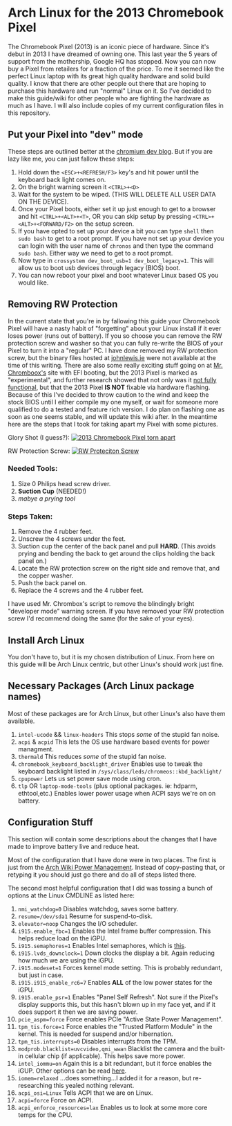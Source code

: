 # Arch Linux for the 2013 Chromebook Pixel
The Chromebook Pixel (2013) is an iconic piece of hardware. Since it's debut in 2013 I have dreamed of owning one. This last year the 5 years of support from the mothership, Google HQ has stopped. Now you can now buy a Pixel from retailers for a fraction of the price. To me it seemed like the perfect Linux laptop with its great high quality hardware and solid build quality. I know that there are other people out there that are hoping to purchase this hardware and run "normal" Linux on it. So I've decided to make this guide/wiki for other people who are fighting the hardware as much as I have. I will also include copies of my current configuration files in this repository.

## Put your Pixel into "dev" mode
These steps are outlined better at the [chromium dev blog](https://www.chromium.org/chromium-os/developer-information-for-chrome-os-devices/chromebook-pixel). But if you are lazy like me, you can just fallow these steps:
1. Hold down the `<ESC>+<REFRESH/F3>` key's and hit power until the keyboard back light comes on.
2. On the bright warning screen it `<CTRL>+<D>`
3. Wait for the system to be wiped. (THIS WILL DELETE ALL USER DATA ON THE DEVICE).
4. Once your Pixel boots, either set it up just enough to get to a browser and hit `<CTRL>+<ALT>+<T>`, OR you can skip setup by pressing `<CTRL>+<ALT>+<FORWARD/F2>` on the setup screen.
5. If you have opted to set up your device a bit you can type `shell` then `sudo bash` to get to a root prompt. If you have not set up your device you can login with the user name of `chronos` and then type the command `sudo bash`. Either way we need to get to a root prompt.
6. Now type in `crossystem dev_boot_usb=1 dev_boot_legacy=1`. This will allow us to boot usb devices through legacy (BIOS) boot.
7. You can now reboot your pixel and boot whatever Linux based OS you would like.

## Removing RW Protection

In the current state that you're in by fallowing this guide your Chromebook Pixel will have a nasty habit of "forgetting" about your Linux install if it ever loses power (runs out of battery). If you so choose you can remove the RW protection screw and washer so that you can fully re-write the BIOS of your Pixel to turn it into a "regular" PC. I have done removed my RW protection screw, but the binary files hosted at [johnlewis.ie](https://johnlewis.ie/Chromebook-ROMs/) were not available at the time of this writing. There are also some really exciting stuff going on at [Mr. Chromboox's](https://mrchromebox.tech/#home) site with EFI booting, but the 2013 Pixel is marked as "experimental", and further research showed that not only was it [not fully functional](https://www.reddit.com/r/chromeos/comments/5rx4pk/flashing_the_bios_of_the_chromebook_pixel/), but that the 2013 Pixel **IS NOT** fixable via hardware flashing. Because of this I've decided to throw caution to the wind and keep the stock BIOS until I either compile my one myself, or wait for someone more qualified to do a tested and feature rich version. I do plan on flashing one as soon as one seems stable, and will update this wiki after. In the meantime here are the steps that I took for taking apart my Pixel with some pictures.

Glory Shot (I guess?):
<a href="http://imgur.com/yMDpRAl"><img src="http://i.imgur.com/yMDpRAl.jpg" title="2013 Chromebook Pixel torn apart" /></a>

RW Protection Screw:
<a href="http://imgur.com/s6AzHyM"><img src="http://i.imgur.com/s6AzHyM.jpg" title="RW Proteciton Screw" /></a>

### Needed Tools:
1. Size 0 Philips head screw driver.
2. **Suction Cup** (NEEDED!)
3. *mabye a prying tool*

### Steps Taken:
1. Remove the 4 rubber feet.
2. Unscrew the 4 screws under the feet.
3. Suction cup the center of the back panel and pull **HARD**. (This avoids prying and bending the back to get around the clips holding the back panel on.)
4. Locate the RW protection screw on the right side and remove that, and the copper washer.
5. Push the back panel on.
6. Replace the 4 screws and the 4 rubber feet.

I have used Mr. Chrombox's script to remove the blindingly bright "developer mode" warning screen. If you have removed your RW protection screw I'd recommend doing the same (for the sake of your eyes).

## Install Arch Linux
You don't have to, but it is my chosen distribution of Linux.
From here on this guide will be Arch Linux centric, but other Linux's should work just fine.

## Necessary Packages (Arch Linux package names)
Most of these packages are for Arch Linux, but other Linux's also have them available.
1. `intel-ucode` && `linux-headers` This stops *some* of the stupid fan noise.
2. `acpi` & `acpid` This lets the OS use hardware based events for power managment.
3. `thermald` This reduces *some* of the stupid fan noise.
4. `chromebook_keyboard_backlight_driver` Enables use to tweak the keyboard backlight listed in `/sys/class/leds/chromeos::kbd_backlight/`
5. `cpupower` Lets us set power save mode using cron.
6. `tlp` OR `laptop-mode-tools` (plus optional packages. ie: hdparm, ethtool,etc.) Enables lower power usage when ACPI says we're on on battery.

## Configuration Stuff
This section will contain some descriptions about the changes that I have made to improve battery live and reduce heat.

Most of the configuration that I have done were in two places. The first is just from the [Arch Wiki Power Management](https://wiki.archlinux.org/index.php/Power_management). Instead of copy-pasting that, or retyping it you should just go there and do all of steps listed there.

The second most helpful configuration that I did was tossing a bunch of options at the Linux CMDLINE as listed here:
1. `nmi_watchdog=0` Disables watchdog, saves some battery.
2. `resume=/dev/sda1` Resume for suspend-to-disk.
3. `elevator=noop` Changes the I/O scheduler.
4. `i915.enable_fbc=1` Enables the Intel frame buffer compression. This helps reduce load on the iGPU.
5. `i915.semaphores=1` Enables Intel semaphores, which is [this](https://en.wikipedia.org/wiki/Semaphore_(programming)).
6. `i915.lvds_downclock=1` Down clocks the display a bit. Again reducing how much we are using the iGPU.
7. `i915.modeset=1` Forces kernel mode setting. This is probably redundant, but just in case.
8. `i915.i915_enable_rc6=7` Enables **ALL** of the low power states for the iGPU.
9. `i915.enable_psr=1` Enables "Panel Self Refresh". Not sure if the Pixel's display supports this, but this hasn't blown up in my face yet, and if it does support it then we are saving power.
10. `pcie_aspm=force` Force enables PCIe "Active State Power Management".
11. `tpm_tis.force=1` Force enables the "Trusted Platform Module" in the kernel. This is needed for suspend and/or hibernation.
12. `tpm_tis.interrupts=0` Disables interrupts from the TPM.
13. `modprob.blacklist=uvcvideo,qmi_wwan` Blacklist the camera and the built-in cellular chip (if applicable). This helps save more power.
14. `intel_iommu=on` Again this is a bit redundant, but it force enables the iGUP. Other options can be read [here](https://www.kernel.org/doc/Documentation/Intel-IOMMU.txt).
15. `iomem=relaxed` ...does something...I added it for a reason, but re-researching this yealed nothing relevant.
16. `acpi_osi=Linux` Tells ACPI that we are on Linux.
17. `acpi=force` Force on ACPI.
18. `acpi_enforce_resources=lax` Enables us to look at some more core temps for the CPU.
